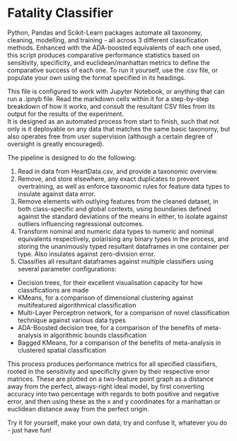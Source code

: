 # Fatality Classifier
 Python, Pandas and Scikit-Learn packages automate all taxonomy, cleaning, modelling, and training - all across 3 different classification methods. Enhanced with the ADA-boosted equivalents of each one used, this script produces comparative performance statistics based on sensitivity, specificity, and euclidean/manhattan metrics to define the comparative success of each one. To run it yourself, use the .csv file, or populate your own using the format specified in its headings.  

This file is configured to work with Jupyter Notebook, or anything that can run a .ipnyb file. Read the markdown cells within it for a step-by-step breakdown of how it works, and consult the resultant CSV files from its output for the results of the experiment.  
It is designed as an automated process from start to finish, such that not only is it deployable on any data that matches the same basic taxonomy, but also operates free from user supervision (although a certain degree of oversight is greatly encouraged).  

The pipeline is designed to do the following:

1. Read in data from HeartData.csv, and provide a taxonomic overview.
2. Remove, and store elsewhere, any exact duplicates to prevent overtraining, as well as enforce taxonomic rules for feature data types to insulate against data error.
3. Remove elements with outlying features from the cleaned dataset, in both class-specific and global contexts, using boundaries defined against the standard deviations of the means in either, to isolate against outliers influencing regressional outcomes.
4. Transform nominal and numeric data types to numeric and nominal equivalents respectively, polarising any binary types in the process, and storing the unanimously typed resultant dataframes in one container per type. Also insulates against zero-division error.
5. Classifies all resultant dataframes against multiple classifiers using several parameter configurations:
  - Decision trees, for their excellent visualisation capacity for how classifications are made
  - KMeans, for a comparison of dimensional clustering against multifeatured algorithmical classification
  - Multi-Layer Perceptron network, for a comparison of novel classification technique against various data types
  - ADA-Boosted decision tree, for a comparison of the benefits of meta-analysis in algorithmic bounds classification
  - Bagged KMeans, for a comparison of the benefits of meta-analysis in clustered spatial classification
  
This process produces performance metrics for all specified classifiers, rooted in the sensitivity and specificity given by their respective error matrices. These are plotted on a two-feature point graph as a distance away from the perfect, always-right ideal model, by first converting accuracy into two percentage with regards to both positive and negative error, and then using these as the x and y coordinates for a manhattan or euclidean distance away from the perfect origin.

Try it for yourself, make your own data, try and confuse it, whatever you do - just have fun!
